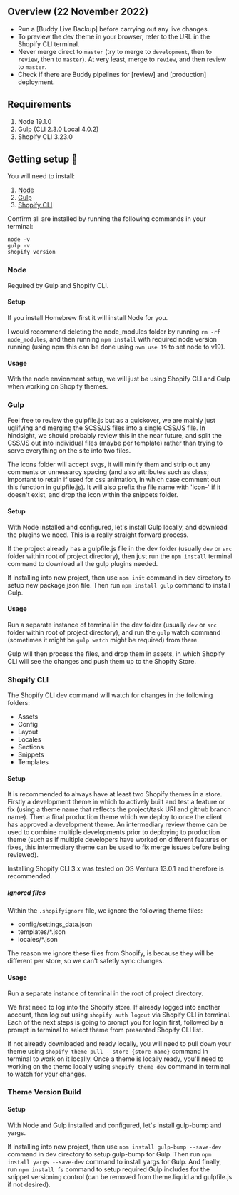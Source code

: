 ## Overview (22 November 2022)

- Run a [Buddy Live Backup] before carrying out any live changes.
- To preview the dev theme in your browser, refer to the URL in the Shopify CLI terminal.
- Never merge direct to `master` (try to merge to `development`, then to `review`, then to `master`). At very least, merge to `review`, and then review to `master`.
- Check if there are Buddy pipelines for [review] and [production] deployment.


## Requirements

1. Node 19.1.0
2. Gulp (CLI 2.3.0 Local 4.0.2)
3. Shopify CLI 3.23.0


## Getting setup 🚀

You will need to install:

 1. [Node](https://nodejs.org/en/download/)
 2. [Gulp](https://gulpjs.com/docs/en/getting-started/quick-start)
 3. [Shopify CLI](https://shopify.dev/themes/tools/cli/install)

Confirm all are installed by running the following commands in your terminal:

```
node -v
gulp -v
shopify version
```


### Node

Required by Gulp and Shopify CLI.

#### Setup

If you install Homebrew first it will install Node for you.

I would recommend deleting the node_modules folder by running `rm -rf node_modules`, and then running `npm install` with required node version running (using npm this can be done using `nvm use 19` to set node to v19).

#### Usage

With the node envionment setup, we will just be using Shopify CLI and Gulp when working on Shopify themes.


### Gulp

Feel free to review the gulpfile.js but as a quickover, we are mainly just uglifying and merging the SCSS/JS files into a single CSS/JS file. In hindsight, we should probably review this in the near future, and split the CSS/JS out into individual files (maybe per template) rather than trying to serve everything on the site into two files. 

The icons folder will accept svgs, it will minify them and strip out any comments or unnessarcy spacing (and also attributes such as class; important to retain if used for css animation, in which case comment out this function in gulpfile.js). It will also prefix the file name with 'icon-' if it doesn't exist, and drop the icon within the snippets folder.

#### Setup

With Node installed and configured, let's install Gulp locally, and download the plugins we need. This is a really straight forward process.

If the project already has a gulpfile.js file in the dev folder (usually `dev` or `src` folder within root of project directory), then just run the `npm install` terminal command to download all the gulp plugins needed.

If installing into new project, then use `npm init` command in dev directory to setup new package.json file. Then run `npm install gulp` command to install Gulp.

#### Usage

Run a separate instance of terminal in the dev folder (usually `dev` or `src` folder within root of project directory), and run the `gulp` watch command (sometimes it might be `gulp watch` might be required) from there. 

Gulp will then process the files, and drop them in assets, in which Shopify CLI will see the changes and push them up to the Shopify Store. 


### Shopify CLI

The Shopify CLI dev command will watch for changes in the following folders:

 - Assets
 - Config
 - Layout
 - Locales
 - Sections
 - Snippets
 - Templates

#### Setup

It is recommended to always have at least two Shopify themes in a store. Firstly a development theme in which to actively built and test a feature or fix (using a theme name that reflects the project/task URI and github branch name). Then a final production theme which we deploy to once the client has approved a development theme. An intermediary review theme can be used to combine multiple developments prior to deploying to production theme (such as if multiple developers have worked on different features or fixes, this intermediary theme can be used to fix merge issues before being reviewed).

Installing Shopify CLI 3.x was tested on OS Ventura 13.0.1 and therefore is recommended.

##### Ignored files

Within the `.shopifyignore` file, we ignore the following theme files:
- config/settings_data.json 
- templates/*.json
- locales/*.json

The reason we ignore these files from Shopify, is because they will be different per store, so we can't safetly sync changes. 

#### Usage

Run a separate instance of terminal in the root of project directory.

We first need to log into the Shopify store. If already logged into another account, then log out using `shopify auth logout` via Shopify CLI in terminal. Each of the next steps is going to prompt you for login first, followed by a prompt in terminal to select theme from presented Shopify CLI list.

If not already downloaded and ready locally, you will need to pull down your theme using `shopify theme pull --store {store-name}` command in terminal to work on it locally. Once a theme is locally ready, you'll need to working on the theme locally using `shopify theme dev` command in terminal to watch for your changes.


### Theme Version Build

#### Setup

With Node and Gulp installed and configured, let's install gulp-bump and yargs.

If installing into new project, then use `npm install gulp-bump --save-dev` command in dev directory to setup gulp-bump for Gulp. Then run `npm install yargs --save-dev` command to install yargs for Gulp. And finally, run `npm install fs` command to setup required Gulp includes for the snippet versioning control (can be removed from theme.liquid and gulpfile.js if not desired).